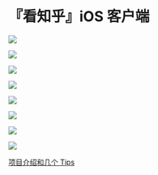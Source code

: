 # 『看知乎』iOS 客户端

![](https://github.com/sheepy1/SelectionOfZhihu/raw/master/KanzhihuGIF/Home.gif)

![](https://github.com/sheepy1/SelectionOfZhihu/raw/master/KanzhihuGIF/AnswerList.gif)

![](https://github.com/sheepy1/SelectionOfZhihu/raw/master/KanzhihuGIF/Back.gif)

![](https://github.com/sheepy1/SelectionOfZhihu/raw/master/KanzhihuGIF/TopUsers.gif)

![](https://github.com/sheepy1/SelectionOfZhihu/raw/master/KanzhihuGIF/ZoomAvatar.gif)

![](https://github.com/sheepy1/SelectionOfZhihu/raw/master/KanzhihuGIF/AnswerDetail.gif)

![](https://github.com/sheepy1/SelectionOfZhihu/raw/master/KanzhihuGIF/Search.gif)

![](https://github.com/sheepy1/SelectionOfZhihu/raw/master/KanzhihuGIF/Sort.gif)

[项目介绍和几个 Tips](http://www.jianshu.com/p/2c3a0f109788)
